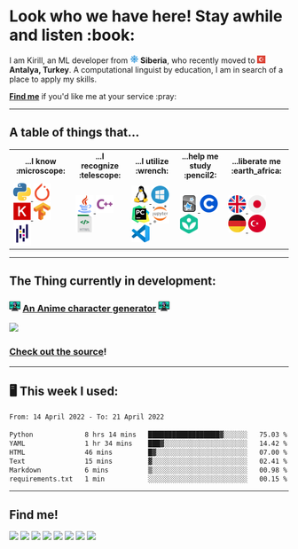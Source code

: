 <h1> Look who we have here! Stay awhile and listen :book: </h1>

<p>I am Kirill, an ML developer from
   <img alt="Siberia" title="Siberia" width="15px" src="https://raw.githubusercontent.com/Pythonimous/Pythonimous/main/assets/geo/snow.svg"> <b>Siberia</b>, who recently moved to <img alt="Turkey" title="Turkey" width="15px" src="https://raw.githubusercontent.com/Pythonimous/Pythonimous/main/assets/geo/turkey.svg" /> <b>Antalya, Turkey</b>. A computational linguist by education, I am in search of a place to apply my skills.</p>
<p><b><a href="#findme">Find me</a></b> if you'd like me at your service :pray:</p>

-----

<h2>A table of things that...</h2>
<table>
   <tr>
      <th>...I know :microscope:</th>
      <th>...I recognize :telescope:</th>
      <th>...I utilize :wrench:</th>
      <th>...help me study :pencil2:</th>
      <th>...liberate me :earth_africa:</th>
   </tr>
   <tr>
      <td>
         <!-- languages -->
         <a href="https://www.python.org/">
            <img alt="Python" title="Python" width="32px" src="https://raw.githubusercontent.com/Pythonimous/Pythonimous/main/assets/python.svg" />
         </a>
         <!-- tools -->
         <a href="https://pytorch.org/">
            <img alt="Pytorch" title="Pytorch" width="32px" src="https://raw.githubusercontent.com/Pythonimous/Pythonimous/main/assets/pytorch.svg" />
         </a>
         <a href="https://keras.io/">
            <img alt="Keras" title="Keras" width="32px" src="https://raw.githubusercontent.com/Pythonimous/Pythonimous/main/assets/keras.png" />
         </a>
         <a href="https://www.tensorflow.org/">
            <img alt="Tensorflow" title="Tensorflow" width="32px" src="https://raw.githubusercontent.com/Pythonimous/Pythonimous/main/assets/tensorflow.svg" />
         </a>
         <a href="https://pandas.pydata.org/">
            <img alt="Pandas" title="Pandas" width="32px" src="https://raw.githubusercontent.com/Pythonimous/Pythonimous/main/assets/pandas.svg" />
         </a>
      </td>
      <td>
         <!-- languages -->
         <a href="https://www.java.com/">
            <img alt="Java" title="Java" width="32px" src="https://raw.githubusercontent.com/Pythonimous/Pythonimous/main/assets/java.svg" />
         </a>
         <a href="https://en.cppreference.com/w/">
            <img alt="C++" title="C++" width="32px" src="https://raw.githubusercontent.com/Pythonimous/Pythonimous/main/assets/cpp.svg" />
         </a>
         <a href="https://html.spec.whatwg.org/multipage/">
            <img alt="HTML" title="HTML" width="32px" src="https://raw.githubusercontent.com/Pythonimous/Pythonimous/main/assets/html.svg" />
         </a>
      </td>
      <td>
         <!-- OS -->
         <a href="https://www.linux.org/">
            <img alt="Linux" title="Linux" width="32px" src="https://raw.githubusercontent.com/Pythonimous/Pythonimous/main/assets/linux.svg" />
         </a>
         <!-- tools -->
         <a href="https://www.microsoft.com/en-us/windows">
            <img alt="Windows" title="Windows" width="32px" src="https://raw.githubusercontent.com/Pythonimous/Pythonimous/main/assets/windows.svg" />
         </a>
         <a href="https://www.jetbrains.com/pycharm/">
            <img alt="Pycharm" title="Pycharm" width="32px" src="https://raw.githubusercontent.com/Pythonimous/Pythonimous/main/assets/pycharm.svg" />
         </a>
         <a href="https://jupyter.org/">
            <img alt="Jupyter" title="Jupyter" width="32px" src="https://raw.githubusercontent.com/Pythonimous/Pythonimous/main/assets/jupyter.svg" />
         </a>
         <a href="https://code.visualstudio.com/">
            <img alt="VSC" title="VSC" width="32px" src="https://raw.githubusercontent.com/Pythonimous/Pythonimous/main/assets/vsc.svg" />
         </a>
      </td>
      <td>
         <a href="https://apps.ankiweb.net/">
            <img alt="anki" title="Anki" width="32px" src="https://raw.githubusercontent.com/Pythonimous/Pythonimous/main/assets/anki.png" />
         </a>
         <a href="https://www.coursera.org/">
            <img alt="coursera" title="Coursera" width="32px" src="https://raw.githubusercontent.com/Pythonimous/Pythonimous/main/assets/coursera.png" />
         </a>
         <a href="https://khanacademy.org/">
            <img alt="khanacademy" title="Khan Academy" width="32px" src="https://raw.githubusercontent.com/Pythonimous/Pythonimous/main/assets/khan.png" />
         </a>
      </td>
      <td>
         <!-- languages -->
         <a href="https://www.urbandictionary.com/">
            <img alt="english" title="English" width="32px" src="https://raw.githubusercontent.com/Pythonimous/Pythonimous/main/assets/geo/uk.svg" />
         </a>
         <a href="https://jisho.org">
            <img alt="japanese" title="Japanese" width="32px" src="https://raw.githubusercontent.com/Pythonimous/Pythonimous/main/assets/geo/japan.svg" />
         </a>
         <a href="https://www.linguee.com/english-german">
            <img alt="german" title="German" width="32px" src="https://raw.githubusercontent.com/Pythonimous/Pythonimous/main/assets/geo/germany.svg" />
         </a>
         <a href="https://translate.google.com">
            <img alt="turkish" title="Turkish" width="32px" src="https://raw.githubusercontent.com/Pythonimous/Pythonimous/main/assets/geo/turkish.svg" />
         </a>
      </td>
   </tr>
</table>

-----
<h2>The Thing currently in development:</h2>
<h3><img alt="anime" title="anime" width="20px" src="https://raw.githubusercontent.com/Pythonimous/Pythonimous/main/assets/anime.png">  <a href="https://ficbotweb.com/">An Anime character generator</a>  <img alt="anime" title="anime" width="20px" src="https://raw.githubusercontent.com/Pythonimous/Pythonimous/main/assets/anime.png"></h3>
<img src="https://raw.githubusercontent.com/Pythonimous/Pythonimous/main/assets/gifs/namegen.gif" width="700" />
<h3><a href="https://github.com/Pythonimous/ficbot-web">Check out the source</a>!</h3>

-----
<h2> 🖥️ This week I used: </h2>
<!--START_SECTION:waka-->

```text
From: 14 April 2022 - To: 21 April 2022

Python             8 hrs 14 mins   ██████████████████▓░░░░░░   75.03 %
YAML               1 hr 34 mins    ███▓░░░░░░░░░░░░░░░░░░░░░   14.42 %
HTML               46 mins         █▓░░░░░░░░░░░░░░░░░░░░░░░   07.00 %
Text               15 mins         ▓░░░░░░░░░░░░░░░░░░░░░░░░   02.41 %
Markdown           6 mins          ▒░░░░░░░░░░░░░░░░░░░░░░░░   00.98 %
requirements.txt   1 min           ░░░░░░░░░░░░░░░░░░░░░░░░░   00.15 %
```

<!--END_SECTION:waka-->

-----
<h2 id="findme">Find me!</h2>
<a href="https://www.linkedin.com/in/kirnikolaev/"><img src="https://img.shields.io/badge/LinkedIn-0077B5?style=for-the-badge&logo=linkedin&logoColor=white"></a>
<a href="kir.nikolaev.7@gmail.com"><img src="https://img.shields.io/badge/Gmail-D14836?style=for-the-badge&logo=gmail&logoColor=white"></a>
<a href="https://web.telegram.org/#/im?p=@Ophelion"><img src="https://img.shields.io/badge/Telegram-2CA5E0?style=for-the-badge&logo=telegram&logoColor=white"></a>
<a href="https://discordapp.com/users/239729180869132289"><img src="https://img.shields.io/badge/Discord-5865F2?style=for-the-badge&logo=discord&logoColor=white"></a>
<a href="https://join.skype.com/invite/jg6j00MaY9lm"><img src="https://img.shields.io/badge/Skype-00AFF0?style=for-the-badge&logo=skype&logoColor=white"></a>
<a href="https://www.facebook.com/kirill.nickolaev.3/"><img src="https://img.shields.io/badge/Facebook-1877F2?style=for-the-badge&logo=facebook&logoColor=white"></a>
<a href="https://www.goodreads.com/user/show/96885015-kirill"><img src="https://img.shields.io/badge/Goodreads-372213?style=for-the-badge&logo=goodreads&logoColor=white"></a>
<a href="https://myanimelist.net/profile/Ophelion"><img src="https://img.shields.io/badge/Myanimelist-2E51A2?style=for-the-badge&logo=myanimelist&logoColor=white"></a>
